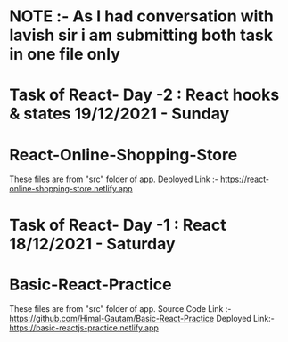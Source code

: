 # NOTE :- As I had conversation with lavish sir i am submitting both task in one file only

# Task of React- Day -2 : React hooks & states 19/12/2021 - Sunday
# React-Online-Shopping-Store
These files are from "src" folder of app.
Deployed Link :- https://react-online-shopping-store.netlify.app

# Task of React- Day -1 : React 18/12/2021 - Saturday
# Basic-React-Practice
These files are from "src" folder of app.
Source Code Link :- https://github.com/Himal-Gautam/Basic-React-Practice
Deployed Link:- https://basic-reactjs-practice.netlify.app

